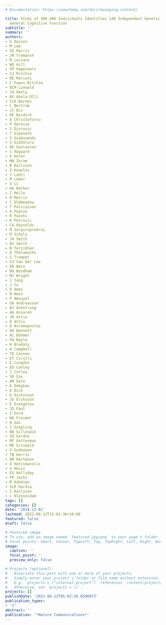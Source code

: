 ```yaml
---
# Documentation: https://wowchemy.com/docs/managing-content/

title: Study of 300,486 Individuals Identifies 148 Independent Genetic Loci Influencing
  General Cognitive Function
subtitle: ''
summary: ''
authors:
- G Davies
- M Lam
- SE Harris
- JW Trampush
- M Luciano
- WD Hill
- SP Hagenaars
- SJ Ritchie
- RE Marioni
- C Fawns-Ritchie
- DCM Liewald
- JA Okely
- AV Ahola-Olli
- CLK Barnes
- L Bertram
- JC Bis
- KE Burdick
- A Christoforou
- P Derosse
- S Djurovic
- T Espeseth
- S Giakoumaki
- S Giddaluru
- DE Gustavson
- C Hayward
- E Hofer
- MA Ikram
- R Karlsson
- E Knowles
- J Lahti
- M Leber
- S Li
- KA Mather
- I Melle
- D Morris
- C Oldmeadow
- T Palviainen
- A Payton
- R Pazoki
- K Petrovic
- CA Reynolds
- M Sargurupremraj
- M Scholz
- JA Smith
- AV Smith
- N Terzikhan
- A Thalamuthu
- S Trompet
- SJ Van Der Lee
- EB Ware
- BG Windham
- MJ Wright
- J Yang
- J Yu
- D Ames
- N Amin
- P Amouyel
- OA Andreassen
- NJ Armstrong
- AA Assareh
- JR Attia
- D Attix
- D Avramopoulos
- DA Bennett
- AC Böhmer
- PA Boyle
- H Brodaty
- H Campbell
- TD Cannon
- ET Cirulli
- E Congdon
- ED Conley
- J Corley
- SR Cox
- AM Dale
- A Dehghan
- D Dick
- D Dickinson
- JG Eriksson
- E Evangelou
- JD Faul
- I Ford
- NA Freimer
- H Gao
- I Giegling
- NA Gillespie
- SD Gordon
- RF Gottesman
- ME Griswold
- V Gudnason
- TB Harris
- AM Hartmann
- A Hatzimanolis
- G Heiss
- EG Holliday
- PK Joshi
- M Kähönen
- SLR Kardia
- I Karlsson
- L Kleineidam
tags: []
categories: []
date: '2018-12-01'
lastmod: 2022-08-12T15:02:36+10:00
featured: false
draft: false

# Featured image
# To use, add an image named `featured.jpg/png` to your page's folder.
# Focal points: Smart, Center, TopLeft, Top, TopRight, Left, Right, BottomLeft, Bottom, BottomRight.
image:
  caption: ''
  focal_point: ''
  preview_only: false

# Projects (optional).
#   Associate this post with one or more of your projects.
#   Simply enter your project's folder or file name without extension.
#   E.g. `projects = ["internal-project"]` references `content/project/deep-learning/index.md`.
#   Otherwise, set `projects = []`.
projects: []
publishDate: '2022-08-12T05:02:36.659697Z'
publication_types:
- '2'
abstract: ''
publication: '*Nature Communications*'
---
```

